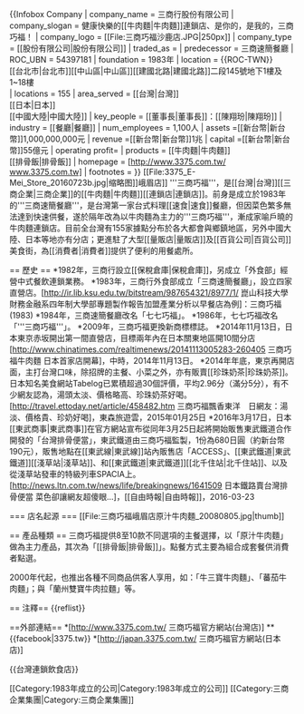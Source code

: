 {{Infobox Company 
| company_name = 三商行股份有限公司
| company_slogan = 健康快樂的[[牛肉麵|牛肉麵]]連鎖店、是你的，是我的，三商巧福！
| company_logo = [[File:三商巧福沙鹿店.JPG|250px]]
| company_type = [[股份有限公司|股份有限公司]] 
| traded_as = 
| predecessor = 三商速簡餐廳
| ROC_UBN = 54397181
| foundation = 1983年 
| location = {{ROC-TWN}}<br>[[台北市|台北市]][[中山區|中山區]][[建國北路|建國北路]]二段145號地下1樓及1~18樓   
| locations = 155
| area_served = [[台灣|台灣]]<br>[[日本|日本]]<br>[[中國大陸|中國大陸]]
| key_people = [[董事長|董事長]]：[[陳翔玢|陳翔玢]] 
| industry = [[餐廳|餐廳]] 
| num_employees = 1,100人 
| assets =[[新台幣|新台幣]]1,000,000,000元
| revenue =[[新台幣|新台幣]]1兆 
| capital =[[新台幣|新台幣]]55億元
| operating profit=
| products = [[牛肉麵|牛肉麵]]<br>[[排骨飯|排骨飯]]
| homepage = [http://www.3375.com.tw/ www.3375.com.tw]
| footnotes =
}}
[[File:3375_E-Mei_Store_20160723b.jpg|缩略图]]峨眉店]]
'''三商巧福'''，是[[台灣|台灣]][[三商企業|三商企業]]的[[牛肉麵|牛肉麵]][[連鎖店|連鎖店]]。前身是成立於1983年的'''三商速簡餐廳'''，是台灣第一家台式料理[[速食|速食]]餐廳，但因菜色繁多無法達到快速供餐，遂於隔年改為以牛肉麵為主力的'''三商巧福'''，漸成家喻戶曉的牛肉麵連鎖店。目前全台灣有155家據點分布於各大都會與鄉鎮地區，另外中國大陸、日本等地亦有分店；更進駐了大型[[量販店|量販店]]及[[百貨公司|百貨公司]]美食街，為[[消費者|消費者]]提供了便利的用餐處所。

== 歷史 ==
*1982年，三商行設立[[保稅倉庫|保稅倉庫]]，另成立「外食部」經營中式餐飲連鎖業務。
*1983年，三商行外食部成立「三商速簡餐廳」，設立四家直營店。<ref>[http://ir.lib.ksu.edu.tw/bitstream/987654321/8977/1/ 崑山科技大學財務金融系四年制大學部專題製作報告加盟產業分析以早餐店為例]：三商巧福(1983)</ref>
*1984年，三商速簡餐廳改名「七七巧福」。
*1986年，七七巧福改名「'''三商巧福'''」。
*2009年，三商巧福更換新商標標誌。
*2014年11月13日，日本東京赤坂開出第一間直營店，目標兩年內在日本關東地區開10間分店<ref>[http://www.chinatimes.com/realtimenews/20141113005283-260405 三商巧福牛肉麵 日本首家店開幕]，中時，2014年11月13日</ref>。
*2014年年底，東京再開店面，主打台灣口味，除招牌的主餐、小菜之外，亦有販賣[[珍珠奶茶|珍珠奶茶]]。
日本知名美食網站Tabelog已累積超過30個評價，平均2.96分（滿分5分），有不少網友認為，湯頭太淡、價格略高、珍珠奶茶好喝。<ref>[http://travel.ettoday.net/article/458482.htm 三商巧福飄香東洋　日網友：湯淡、價格貴、珍奶好喝]，東森旅遊雲，2015年01月25日</ref>
*2016年3月17日，日本[[東武商事|東武商事]]在官方網站宣布從同年3月25日起將開始販售東武鐵道合作開發的「台灣排骨便當」，東武鐵道由三商巧福監製，1份為680日圓（約新台幣190元），販售地點在[[東武線|東武線]]站內販售店「ACCESS」、[[東武鐵道|東武鐵道]][[淺草站|淺草站]]、和[[東武鐵道|東武鐵道]][[北千住站|北千住站]]、以及從淺草站發車的特級列車SPACIA上。<ref>[http://news.ltn.com.tw/news/life/breakingnews/1641509 日本鐵路賣台灣排骨便當 菜色卻讓網友超傻眼...]，[[自由時報|自由時報]]，2016-03-23</ref>

=== 店名起源 ===
[[File:三商巧福峨眉店原汁牛肉麵_20080805.jpg|thumb]]

== 產品種類 ==
三商巧福提供8至10款不同選項的主餐選擇，以「原汁牛肉麵」做為主力產品，其次為「[[排骨飯|排骨飯]]」。點餐方式主要為組合成套餐供消費者點選。

2000年代起，也推出各種不同商品供客人享用，如：「牛三寶牛肉麵」、「蕃茄牛肉麵」；與「蘭州雙寶牛肉拉麵」等。

== 注釋==
{{reflist}}

==外部連結==
*[http://www.3375.com.tw/ 三商巧福官方網站(台灣店)]
**{{facebook|3375.tw}}
*[http://japan.3375.com.tw/ 三商巧福官方網站(日本店)]

{{台灣連鎖飲食店}}

[[Category:1983年成立的公司|Category:1983年成立的公司]]
[[Category:三商企業集團|Category:三商企業集團]]